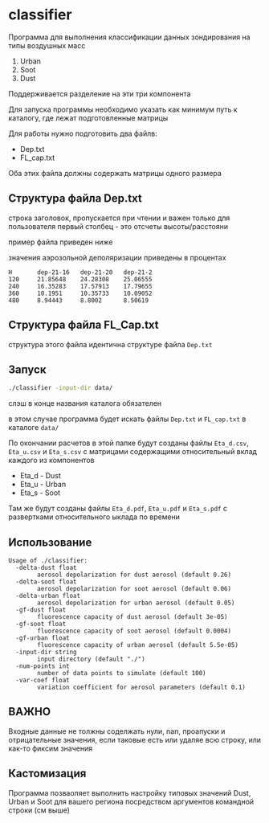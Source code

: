 # classifier
Программа для выполнения классификации данных зондирования на типы воздушных масс

1. Urban
2. Soot
3. Dust

Поддерживается разделение на эти три компонента


Для запуска программы необходимо указать как минимум путь к каталогу, где лежат подготовленные матрицы

Для работы нужно подготовить два файлв:

* Dep.txt
* FL_cap.txt

Оба этих файла должны содержать матрицы одного размера

## Структура файла Dep.txt

строка заголовок, пропускается при чтении и важен только для пользователя
первый столбец - это отсчеты высоты/расстояни

пример файла приведен ниже

значения аэрозольной деполяризации приведены в процентах

```
H	    dep-21-16	dep-21-20	dep-21-2
120	    21.85648	24.28308	25.06555
240	    16.35283	17.57913	17.79655
360	    10.1951     10.35733	10.09052	
480	    8.94443	    8.8002	    8.50619	
```

## Структура файла FL_Cap.txt 
структура этого файла идентична структуре файла `Dep.txt`


## Запуск

```bash
./classifier -input-dir data/
```

слэш в конце  названия каталога обязателен

в этом случае программа будет искать файлы `Dep.txt` и `FL_cap.txt` в каталоге `data/`

По окончании расчетов в этой папке будут созданы файлы `Eta_d.csv`, `Eta_u.csv`  и `Eta_s.csv` с матрицами 
содержащими относительный вклад каждого из компонентов

* Eta_d - Dust
* Eta_u - Urban
* Eta_s - Soot

Там же будут созданы файлы `Eta_d.pdf`, `Eta_u.pdf`  и `Eta_s.pdf` с развертками относительного ыклада по времени

## Использование

```
Usage of ./classifier:
  -delta-dust float
    	aerosol depolarization for dust aerosol (default 0.26)
  -delta-soot float
    	aerosol depolarization for soot aerosol (default 0.06)
  -delta-urban float
    	aerosol depolarization for urban aerosol (default 0.05)
  -gf-dust float
    	fluorescence capacity of dust aerosol (default 3e-05)
  -gf-soot float
    	fluorescence capacity of soot aerosol (default 0.0004)
  -gf-urban float
    	fluorescence capacity of urban aerosol (default 5.5e-05)
  -input-dir string
    	input directory (default "./")
  -num-points int
    	number of data points to simulate (default 100)
  -var-coef float
    	variation coefficient for aerosol parameters (default 0.1)
```

## ВАЖНО
Входные данные не толжны соделжать нули, nan, проапуски и отрицательные значения, если таковые есть
или удаляе всю строку, или как-то фиксим значения

## Кастомизация
Программа позваоляет выполнить настройку типовых значений Dust, Urban и Soot для вашего региона посредством аргументов командной строки (см выше)

